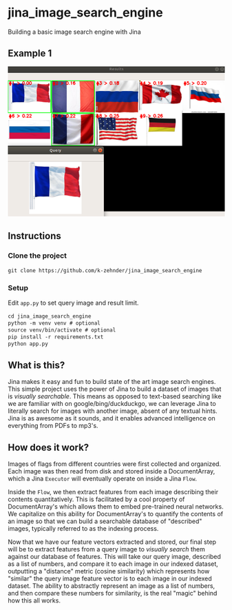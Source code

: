 # jina_image_search_engine
Building a basic image search engine with Jina

## Example 1
![Work in progress](docs/demo.png)

## Instructions

### Clone the project

```
git clone https://github.com/k-zehnder/jina_image_search_engine
```

### Setup

Edit `app.py` to set query image and result limit.

```shell
cd jina_image_search_engine
python -m venv venv # optional
source venv/bin/activate # optional
pip install -r requirements.txt
python app.py
```

## What is this?
Jina makes it easy and fun to build state of the art image search engines. This simple project uses the power of Jina to build a dataset of images that is *visually searchable*. This means as opposed to text-based searching like we are familiar with on google/bing/duckduckgo, we can leverage Jina to literally search for images with another image, absent of any textual hints. Jina is as awesome as it sounds, and it enables advanced intelligence on everything from PDFs to mp3's.

## How does it work?
Images of flags from different countries were first collected and organized. Each image was then read from disk and stored inside a DocumentArray, which a Jina `Executor` will eventually operate on inside a Jina `Flow`. 

Inside the `Flow`, we then extract features from each image describing their contents quantitatively. This is facilitated by a cool property of DocumentArray's which allows them to embed pre-trained neural networks. We capitalize on this ability for DocumentArray's to quantify the contents of an image so that we can build a searchable database of "described" images, typically referred to as the indexing process. 

Now that we have our feature vectors extracted and stored, our final step will be to extract features from a query image to *visually search* them against our database of features. This will take our query image, described as a list of numbers, and compare it to each image in our indexed dataset, outputting a "distance" metric (cosine similarity) which represents how "similar" the query image feature vector is to each image in our indexed dataset. The ability to abstractly represent an image as a list of numbers, and then compare these numbers for similarity, is the real "magic" behind how this all works.
